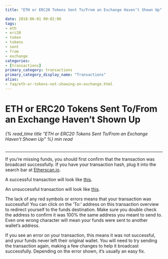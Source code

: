 ```yaml
---
title: "ETH or ERC20 Tokens Sent To/From an Exchange Haven’t Shown Up"

date: 2018-06-01 00:02:00
tags:
- eth
- erc20
- token
- tokens
- sent
- from
- exchange
categories:
- [transactions]
primary_category: transactions
primary_category_display_name: "Transactions"
alias:
- faq/eth-or-tokens-not-showing-on-exchange.html
---
```


# **ETH or ERC20 Tokens Sent To/From an Exchange Haven’t Shown Up**

###### {% read_time title "ETH or ERC20 Tokens Sent To/From an Exchange Haven't Shown Up" %} min read

* * *

If you’re missing funds, you should first confirm that the transaction was broadcast successfully. If you have your transaction hash, plug it into the search bar at [Etherscan.io][etherscan].

A successful transaction will look like [this][example1].

An unsuccessful transaction will look like [this][example2].

The lack of any red symbols or errors means that your transaction was successful! You can click on the ‘To:’ address on this transaction overview to redirect yourself to the funds destination. Make sure you double check the address to confirm it was 100% the same address you meant to send to. Even one wrong character will mean your funds were sent to another wallet’s address.

If you see an error on your transaction, this means it was not successful, and your funds never left their original wallet. You will need to try sending the transaction again, making a few changes to help it broadcast successfully. Depending on the error shown, it’s usually an easy fix. 

[etherscan]: https://etherscan.io

[example1]: https://etherscan.io/tx/0xcde5a30a1a1514919e9c357d4e89211701aa22a741936ad9516c2987d8b097c9

[example2]: https://etherscan.io/tx/0xf9c8514fad47eb54a414930563aabfeceb465c9f308f5f294a37edd0d669243c
